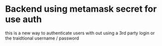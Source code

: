 # Backend using metamask secret for use auth

this is a new way to authenticate users with out using a 3rd party login or the traidtional username / password


